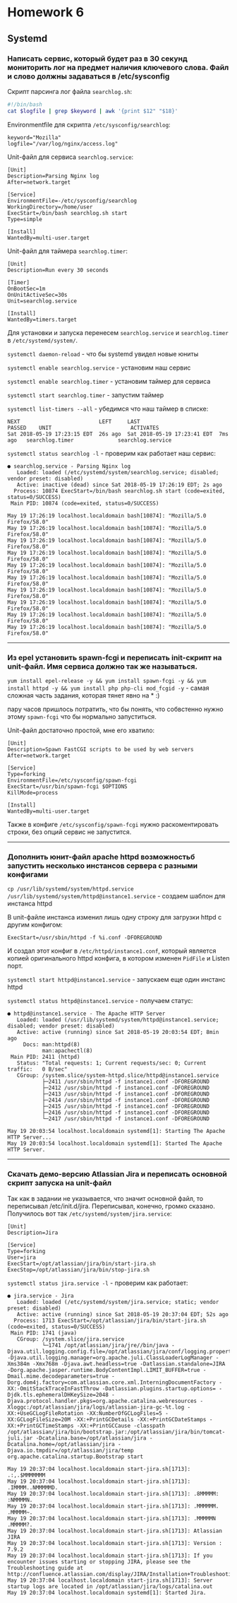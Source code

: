 # Homework 6

## Systemd

### Написать сервис, который будет раз в 30 секунд мониторить лог на предмет наличия ключевого слова. Файл и слово должны задаваться в /etc/sysconfig

Скрипт парсинга лог файла ```searchlog.sh```:
```bash
#!/bin/bash
cat $logfile | grep $keyword | awk '{print $12" "$18}'
```
Environmentfile для скрипта ```/etc/sysconfig/searchlog```:
```
keyword="Mozilla"
logfile="/var/log/nginx/access.log"
```
Unit-файл для сервиса ```searchlog.service```:
```
[Unit]
Description=Parsing Nginx log
After=network.target

[Service]
EnvironmentFile=-/etc/sysconfig/searchlog
WorkingDirectory=/home/user
ExecStart=/bin/bash searchlog.sh start
Type=simple

[Install]
WantedBy=multi-user.target
```
Unit-файл для таймера ```searchlog.timer```:
```
[Unit]
Description=Run every 30 seconds

[Timer]
OnBootSec=1m
OnUnitActiveSec=30s
Unit=searchlog.service

[Install]
WantedBy=timers.target
```

Для установки и запуска перенесем ```searchlog.service``` и ```searchlog.timer``` в ```/etc/systemd/system/```.

```systemctl daemon-reload``` - что бы systemd увидел новые юниты

```systemctl enable searchlog.service``` - установим наш сервис

```systemctl enable searchlog.timer``` - установим таймер для сервиса

```systemctl start searchlog.timer``` - запустим таймер

```systemctl list-timers --all``` - убедимся что наш таймер в списке:
```
NEXT                         LEFT     LAST                         PASSED    UNIT                         ACTIVATES
Sat 2018-05-19 17:23:15 EDT  26s ago  Sat 2018-05-19 17:23:41 EDT  7ms ago   searchlog.timer              searchlog.service
```
```systemctl status searchlog -l``` - проверим как работает наш сервис:
```
● searchlog.service - Parsing Nginx log
   Loaded: loaded (/etc/systemd/system/searchlog.service; disabled; vendor preset: disabled)
   Active: inactive (dead) since Sat 2018-05-19 17:26:19 EDT; 2s ago
  Process: 10874 ExecStart=/bin/bash searchlog.sh start (code=exited, status=0/SUCCESS)
 Main PID: 10874 (code=exited, status=0/SUCCESS)

May 19 17:26:19 localhost.localdomain bash[10874]: "Mozilla/5.0 Firefox/58.0"
May 19 17:26:19 localhost.localdomain bash[10874]: "Mozilla/5.0 Firefox/58.0"
May 19 17:26:19 localhost.localdomain bash[10874]: "Mozilla/5.0 Firefox/58.0"
May 19 17:26:19 localhost.localdomain bash[10874]: "Mozilla/5.0 Firefox/58.0"
May 19 17:26:19 localhost.localdomain bash[10874]: "Mozilla/5.0 Firefox/58.0"
May 19 17:26:19 localhost.localdomain bash[10874]: "Mozilla/5.0 Firefox/58.0"
May 19 17:26:19 localhost.localdomain bash[10874]: "Mozilla/5.0 Firefox/58.0"
May 19 17:26:19 localhost.localdomain bash[10874]: "Mozilla/5.0 Firefox/58.0"
May 19 17:26:19 localhost.localdomain bash[10874]: "Mozilla/5.0 Firefox/58.0"
May 19 17:26:19 localhost.localdomain bash[10874]: "Mozilla/5.0 Firefox/58.0"

```
-------------
### Из epel установить spawn-fcgi и переписать init-скрипт на unit-файл. Имя сервиса должно так же называться.

```yum install epel-release -y && yum install spawn-fcgi -y && yum install httpd -y && yum install php php-cli mod_fcgid -y``` - самая сложная часть задания, которая тянет явно на * :) 

пару часов пришлось потратить, что бы понять, что собвстенно нужно этому ```spawn-fcgi``` что бы нормально запуститься.

Unit-файл достаточно простой, мне его хватило:
```
[Unit]
Description=Spawn FastCGI scripts to be used by web servers
After=network.target

[Service]
Type=forking
EnvironmentFile=/etc/sysconfig/spawn-fcgi
ExecStart=/usr/bin/spawn-fcgi $OPTIONS
KillMode=process

[Install]
WantedBy=multi-user.target
```
Также в конфиге ```/etc/sysconfig/spawn-fcgi``` нужно раскоментировать строки, без опций сервис не запустится.

-------------
### Дополнить юнит-файл apache httpd возможностьб запустить несколько инстансов сервера с разными конфигами

```cp /usr/lib/systemd/system/httpd.service /usr/lib/systemd/system/httpd@instance1.service``` - создаем шаблон для инстанса httpd

В unit-файле инстанса изменил лишь одну строку для загрузки httpd с другим конфигом:
```
ExecStart=/usr/sbin/httpd -f %i.conf -DFOREGROUND
```
И создал этот конфиг в ```/etc/httpd/instance1.conf```, который является копией оригинального httpd конфига, в котором изменен ```PidFile``` и Listen порт.

```systemctl start httpd@instance1.service``` - запускаем еще один инстанс httpd

```systemctl status httpd@instance1.service``` - получаем статус:
```
● httpd@instance1.service - The Apache HTTP Server
   Loaded: loaded (/usr/lib/systemd/system/httpd@instance1.service; disabled; vendor preset: disabled)
   Active: active (running) since Sat 2018-05-19 20:03:54 EDT; 8min ago
     Docs: man:httpd(8)
           man:apachectl(8)
 Main PID: 2411 (httpd)
   Status: "Total requests: 1; Current requests/sec: 0; Current traffic:   0 B/sec"
   CGroup: /system.slice/system-httpd.slice/httpd@instance1.service
           ├─2411 /usr/sbin/httpd -f instance1.conf -DFOREGROUND
           ├─2412 /usr/sbin/httpd -f instance1.conf -DFOREGROUND
           ├─2413 /usr/sbin/httpd -f instance1.conf -DFOREGROUND
           ├─2414 /usr/sbin/httpd -f instance1.conf -DFOREGROUND
           ├─2415 /usr/sbin/httpd -f instance1.conf -DFOREGROUND
           ├─2416 /usr/sbin/httpd -f instance1.conf -DFOREGROUND
           └─2417 /usr/sbin/httpd -f instance1.conf -DFOREGROUND

May 19 20:03:54 localhost.localdomain systemd[1]: Starting The Apache HTTP Server...
May 19 20:03:54 localhost.localdomain systemd[1]: Started The Apache HTTP Server.
```

-------------
### Скачать демо-версию Atlassian Jira и переписать основной скрипт запуска на unit-файл

Так как в задании не указывается, что значит основной файл, то переписывал /etc/init.d/jira.
Переписывал, конечно, громко сказано. Получилось вот так ```/etc/systemd/system/jira.service```:
```
[Unit]
Description=Jira

[Service]
Type=forking
User=jira
ExecStart=/opt/atlassian/jira/bin/start-jira.sh
ExecStop=/opt/atlassian/jira/bin/stop-jira.sh
```
```systemctl status jira.service -l``` - проверим как работает:
```
● jira.service - Jira
   Loaded: loaded (/etc/systemd/system/jira.service; static; vendor preset: disabled)
   Active: active (running) since Sat 2018-05-19 20:37:04 EDT; 52s ago
  Process: 1713 ExecStart=/opt/atlassian/jira/bin/start-jira.sh (code=exited, status=0/SUCCESS)
 Main PID: 1741 (java)
   CGroup: /system.slice/jira.service
           └─1741 /opt/atlassian/jira/jre//bin/java -Djava.util.logging.config.file=/opt/atlassian/jira/conf/logging.properties -Djava.util.logging.manager=org.apache.juli.ClassLoaderLogManager -Xms384m -Xmx768m -Djava.awt.headless=true -Datlassian.standalone=JIRA -Dorg.apache.jasper.runtime.BodyContentImpl.LIMIT_BUFFER=true -Dmail.mime.decodeparameters=true -Dorg.dom4j.factory=com.atlassian.core.xml.InterningDocumentFactory -XX:-OmitStackTraceInFastThrow -Datlassian.plugins.startup.options= -Djdk.tls.ephemeralDHKeySize=2048 -Djava.protocol.handler.pkgs=org.apache.catalina.webresources -Xloggc:/opt/atlassian/jira/logs/atlassian-jira-gc-%t.log -XX:+UseGCLogFileRotation -XX:NumberOfGCLogFiles=5 -XX:GCLogFileSize=20M -XX:+PrintGCDetails -XX:+PrintGCDateStamps -XX:+PrintGCTimeStamps -XX:+PrintGCCause -classpath /opt/atlassian/jira/bin/bootstrap.jar:/opt/atlassian/jira/bin/tomcat-juli.jar -Dcatalina.base=/opt/atlassian/jira -Dcatalina.home=/opt/atlassian/jira -Djava.io.tmpdir=/opt/atlassian/jira/temp org.apache.catalina.startup.Bootstrap start

May 19 20:37:04 localhost.localdomain start-jira.sh[1713]: .:,.$MMMMMMM
May 19 20:37:04 localhost.localdomain start-jira.sh[1713]: .IMMMM..NMMMMMD.
May 19 20:37:04 localhost.localdomain start-jira.sh[1713]: .8MMMMM:  :NMMMMN.
May 19 20:37:04 localhost.localdomain start-jira.sh[1713]: .MMMMMM.   .MMMMM~.
May 19 20:37:04 localhost.localdomain start-jira.sh[1713]: .MMMMMN    .MMMMM?.
May 19 20:37:04 localhost.localdomain start-jira.sh[1713]: Atlassian JIRA
May 19 20:37:04 localhost.localdomain start-jira.sh[1713]: Version : 7.9.2
May 19 20:37:04 localhost.localdomain start-jira.sh[1713]: If you encounter issues starting or stopping JIRA, please see the Troubleshooting guide at http://confluence.atlassian.com/display/JIRA/Installation+Troubleshooting+Guide
May 19 20:37:04 localhost.localdomain start-jira.sh[1713]: Server startup logs are located in /opt/atlassian/jira/logs/catalina.out
May 19 20:37:04 localhost.localdomain systemd[1]: Started Jira.
```


